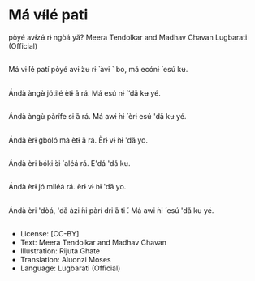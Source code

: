 # Má vɨ́lé pati
pòyé avɨ́zʉ́ rɨ̀
ngòá yǎ?
Meera Tendolkar and
Madhav Chavan
Lugbarati (Official)

##
Má vɨ ́lé patí pòyé avɨ ́zʉ
rɨ ̀ àvɨ ̀ 'bo, má ecónɨ ́ esú
kʉ.


##
Ándà àngʉ̀ jótilé ètɨ ́á rá.
Má esú nɨ ́ ‘dǎ kʉ yé.


##
Ándà àngʉ̀ pàrífe sɨ ́á rá.
Má awɨ ́nɨ ́ èrɨ esʉ́ 'dǎ kʉ
yé.


##
Ándà èrɨ gbóló mà ètɨ ́á
rá. Èrɨ vɨ ́nɨ 'dǎ yo.


##
Ándà èrɨ bókɨ ̀sɨ ̀ aléá rá.
E'dá 'dǎ kʉ.


##
Ándà èrɨ jó miléá rá. èrɨ
vɨ ́nɨ 'dǎ yo.


##
Ándà èrɨ 'dòá, 'dǎ àzɨ ́nɨ
pàrí drɨ ́á tɨ ́. Má awɨ ́nɨ ́
esú 'dǎ kʉ yé.


##

##
* License: [CC-BY]
* Text: Meera Tendolkar and Madhav Chavan
* Illustration: Rijuta Ghate
* Translation: Aluonzi Moses
* Language: Lugbarati (Official)


